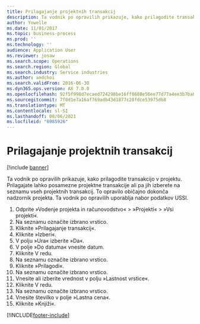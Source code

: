 ```yaml
---
title: Prilagajanje projektnih transakcij
description: Ta vodnik po opravilih prikazuje, kako prilagodite transakcijo v projektu.
author: Yowelle
ms.date: 11/01/2017
ms.topic: business-process
ms.prod: ''
ms.technology: ''
audience: Application User
ms.reviewer: josaw
ms.search.scope: Operations
ms.search.region: Global
ms.search.industry: Service industries
ms.author: andchoi
ms.search.validFrom: 2016-06-30
ms.dyn365.ops.version: AX 7.0.0
ms.openlocfilehash: 92f5f998d7ecaed724298be16ff8680e56ee77d77a4ee3b7ba83fa5a8a1a4787
ms.sourcegitcommit: 7f8d1e7a16af769adb43d1877c28fdce53975db8
ms.translationtype: MT
ms.contentlocale: sl-SI
ms.lasthandoff: 08/06/2021
ms.locfileid: "6985926"
---
```

# <a name="adjust-project-transactions"></a>Prilagajanje projektnih transakcij

[!include [banner](../../includes/banner.md)]

Ta vodnik po opravilih prikazuje, kako prilagodite transakcijo v projektu. Prilagajate lahko posamezne projektne transakcije ali pa jih izberete na seznamu vseh projektnih transakcij. To opravilo običajno dokonča nadzornik projekta. Ta vodnik po opravilih uporablja nabor podatkov USSI.

1. Odprite »Vodenje projekta in računovodstvo« > »Projekti« > »Vsi projekti«. 
2. Na seznamu označite izbrano vrstico. 
3. Kliknite »Prilagajanje transakcij«. 
4. Kliknite »Izberi«. 
5. V polju »Ura« izberite »Da«. 
6. V polje »Do datuma« vnesite datum. 
7. Kliknite V redu. 
8. Na seznamu označite izbrano vrstico. 
9. Kliknite »Prilagodi«. 
10. Na seznamu označite izbrano vrstico. 
11. Vnesite ali izberite vrednost v polju »Lastnost vrstice«. 
12. Kliknite V redu. 
13. Na seznamu označite izbrano vrstico. 
14. Vnesite številko v polje »Lastna cena«. 
15. Kliknite »Knjiži«. 


[!INCLUDE[footer-include](../../includes/footer-banner.md)]